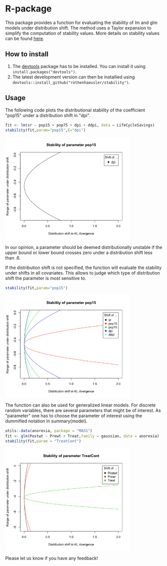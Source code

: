 
# R-package

This package provides a function for evaluating the stability of lm and glm models under distribution shift. The method uses a Taylor expansion to simplify the computation of stability values. More details on stability values can be found [here](https://arxiv.org/pdf/2105.03067.pdf).

## How to install

1. The [devtools](https://github.com/hadley/devtools) package has to be installed. You can install it using  `install.packages("devtools")`.
2. The latest development version can then be installied using `devtools::install_github("rothenhaeusler/stability")`.

## Usage

The following code plots the distributional stability of the coefficient "pop15" under a distribution shift in "dpi".
```R
fit <- lm(sr ~ pop15 + pop75 + dpi + ddpi, data = LifeCycleSavings)
stability(fit,param="pop15",E="dpi")
```


<img src="art/pop15-1.png" width="400">

In our opinion, a parameter should be deemed distributionally unstable if the upper bound or lower bound crosses zero under a distribution shift less than .6. 

If the distribution shift is not specified, the function will evaluate the stability under shifts in all covariates. This allows to judge which type of distribution shift the parameter is most sensitive to. 
```R
stability(fit,param="pop15")
```

<img src="art/pop15-2.png" width="400">

The function can also be used for generalized linear models. For discrete random variables, there are several parameters that might be of interest. As "parameter" one has to choose the parameter of interest using the dummified notation in summary(model).

```R
utils::data(anorexia, package = "MASS")
fit <- glm(Postwt ~ Prewt + Treat,family = gaussian, data = anorexia)
stability(fit,param = "TreatCont")
```

<img src="art/TreatCont.png" width="400">

Please let us know if you have any feedback!